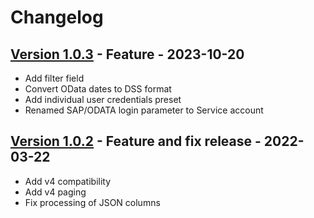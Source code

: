 # Changelog

## [Version 1.0.3](https://github.com/dataiku/dss-plugin-sap-odata/releases/tag/v1.0.3) - Feature - 2023-10-20

- Add filter field
- Convert OData dates to DSS format
- Add individual user credentials preset
- Renamed SAP/ODATA login parameter to Service account

## [Version 1.0.2](https://github.com/dataiku/dss-plugin-sap-odata/releases/tag/v1.0.2) - Feature and fix release - 2022-03-22

- Add v4 compatibility
- Add v4 paging
- Fix processing of JSON columns
